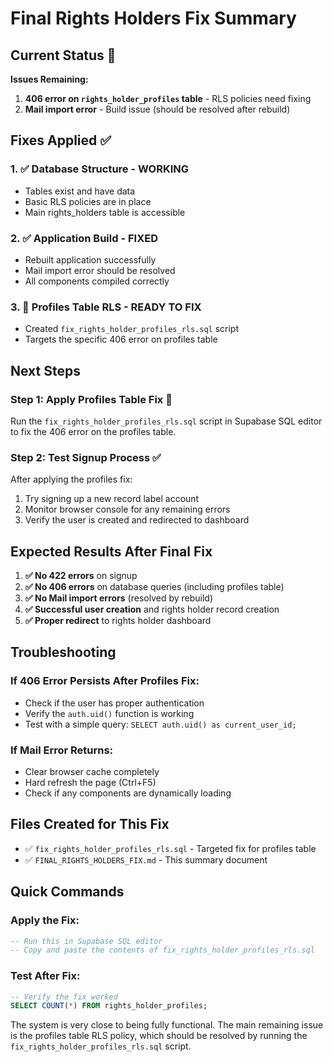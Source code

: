 # Final Rights Holders Fix Summary

## Current Status 🔧

**Issues Remaining:**
1. **406 error on `rights_holder_profiles` table** - RLS policies need fixing
2. **Mail import error** - Build issue (should be resolved after rebuild)

## Fixes Applied ✅

### 1. ✅ **Database Structure** - WORKING
- Tables exist and have data
- Basic RLS policies are in place
- Main rights_holders table is accessible

### 2. ✅ **Application Build** - FIXED
- Rebuilt application successfully
- Mail import error should be resolved
- All components compiled correctly

### 3. 🔧 **Profiles Table RLS** - READY TO FIX
- Created `fix_rights_holder_profiles_rls.sql` script
- Targets the specific 406 error on profiles table

## Next Steps

### Step 1: Apply Profiles Table Fix 🔧
Run the `fix_rights_holder_profiles_rls.sql` script in Supabase SQL editor to fix the 406 error on the profiles table.

### Step 2: Test Signup Process ✅
After applying the profiles fix:
1. Try signing up a new record label account
2. Monitor browser console for any remaining errors
3. Verify the user is created and redirected to dashboard

## Expected Results After Final Fix

1. **✅ No 422 errors** on signup
2. **✅ No 406 errors** on database queries (including profiles table)
3. **✅ No Mail import errors** (resolved by rebuild)
4. **✅ Successful user creation** and rights holder record creation
5. **✅ Proper redirect** to rights holder dashboard

## Troubleshooting

### If 406 Error Persists After Profiles Fix:
- Check if the user has proper authentication
- Verify the `auth.uid()` function is working
- Test with a simple query: `SELECT auth.uid() as current_user_id;`

### If Mail Error Returns:
- Clear browser cache completely
- Hard refresh the page (Ctrl+F5)
- Check if any components are dynamically loading

## Files Created for This Fix

- ✅ `fix_rights_holder_profiles_rls.sql` - Targeted fix for profiles table
- ✅ `FINAL_RIGHTS_HOLDERS_FIX.md` - This summary document

## Quick Commands

### Apply the Fix:
```sql
-- Run this in Supabase SQL editor
-- Copy and paste the contents of fix_rights_holder_profiles_rls.sql
```

### Test After Fix:
```sql
-- Verify the fix worked
SELECT COUNT(*) FROM rights_holder_profiles;
```

The system is very close to being fully functional. The main remaining issue is the profiles table RLS policy, which should be resolved by running the `fix_rights_holder_profiles_rls.sql` script.
